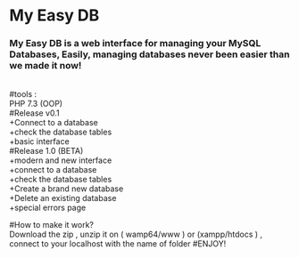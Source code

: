 # My Easy DB <br>
 <h3> My Easy DB is a web interface for managing your MySQL Databases, Easily, managing databases never been easier than we made it now! </h3> <br>
 #tools :<br> PHP 7.3 (OOP) <br>
 #Release v0.1 <br>
  +Connect to a database <br>
  +check the database tables <br>
  +basic interface <br>
 #Release 1.0 (BETA) <br>
  +modern and new interface <br>
  +connect to a database <br>
  +check the database tables <br>
  +Create a brand new database <br>
  +Delete an existing database <br>
  +special errors page <br>
  
  #How to make it work? <br>
  Download the zip , unzip it on ( wamp64/www ) or (xampp/htdocs ) , connect to your localhost with the name of folder 
  #ENJOY!
